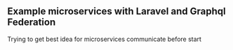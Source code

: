 ## Example microservices with Laravel and Graphql Federation

Trying to get best idea for microservices communicate before start
